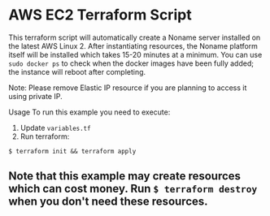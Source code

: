 # AWS EC2 Terraform Script

This terraform script will automatically create a Noname server installed on the latest AWS Linux 2. After instantiating resources, the Noname platform itself will be installed which takes 15-20 minutes at a minimum. You can use `sudo docker ps` to check when the docker images have been fully added; the instance will reboot after completing.

Note: Please remove Elastic IP resource if you are planning to access it using private IP.

Usage
To run this example you need to execute:

1. Update `variables.tf`
2. Run terraform:

```
$ terraform init && terraform apply
```

## Note that this example may create resources which can cost money. Run `$ terraform destroy` when you don't need these resources.
